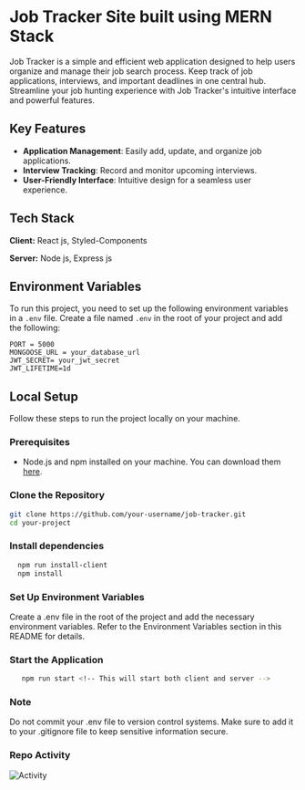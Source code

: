 
# Job Tracker Site built using MERN Stack

Job Tracker is a simple and efficient web application designed to help users organize and manage their job search process. Keep track of job applications, interviews, and important deadlines in one central hub. Streamline your job hunting experience with Job Tracker's intuitive interface and powerful features.

## Key Features

* __Application Management__: Easily add, update, and organize job applications.
* __Interview Tracking__: Record and monitor upcoming interviews.
* __User-Friendly Interface__: Intuitive design for a seamless user experience.

## Tech Stack

**Client:** React js, Styled-Components

**Server:** Node js, Express js

## Environment Variables

To run this project, you need to set up the following environment variables in a `.env` file. Create a file named `.env` in the root of your project and add the following:

```plaintext
PORT = 5000
MONGOOSE_URL = your_database_url
JWT_SECRET= your_jwt_secret
JWT_LIFETIME=1d
```

## Local Setup

Follow these steps to run the project locally on your machine.

### Prerequisites

- Node.js and npm installed on your machine. You can download them [here](https://nodejs.org/).

### Clone the Repository

```bash
git clone https://github.com/your-username/job-tracker.git
cd your-project
```

### Install dependencies

```bash
  npm run install-client
  npm install
```
### Set Up Environment Variables
Create a .env file in the root of the project and add the necessary environment variables. Refer to the Environment Variables section in this README for details.

### Start the Application
 ```bash
    npm run start <!-- This will start both client and server -->
```

### Note
Do not commit your .env file to version control systems. Make sure to add it to your .gitignore file to keep sensitive information secure.

### Repo Activity

![Activity](https://repobeats.axiom.co/api/embed/51b27f8c91edf92dc5ab5b3929acc8d3630a5dd9.svg "Repobeats analytics image")
